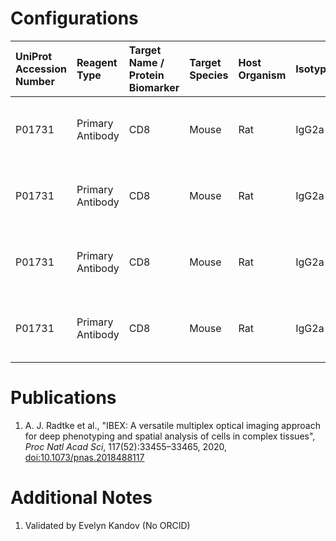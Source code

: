 # Configurations

| UniProt Accession Number   | Reagent Type     | Target Name / Protein Biomarker   | Target Species   | Host Organism   | Isotype   | Clonality   | Vendor    |   Catalog Number | Conjugate   | RRID        | Availability   | Method        | Tissue Preservation               | Target Tissue   | Tissue State   | Detergent         | Antigen Retrieval Conditions   | Dye Inactivation Conditions      | Recommend   | Agree                                    | Disagree   | Contributor         | Notes       |
|:---------------------------|:-----------------|:----------------------------------|:-----------------|:----------------|:----------|:------------|:----------|-----------------:|:------------|:------------|:---------------|:--------------|:----------------------------------|:----------------|:---------------|:------------------|:-------------------------------|:---------------------------------|:------------|:-----------------------------------------|:-----------|:--------------------|:------------|
| P01731                     | Primary Antibody | CD8                               | Mouse            | Rat             | IgG2a     | 53-6.7      | BioLegend |           100738 | BV421       | AB_11204079 | Stock          | IBEX2D Manual | 1:4 Cytofix/Cytoperm Fixed Frozen | Spleen          | NA             | 0.3% Triton-X-100 | NA                             | 1 mg/ml LiBH4 15 minutes + light | Yes         | 0000-0003-4379-8967 [[1](#publications)] | NA         | 0000-0003-4379-8967 | [1](#notes) |
| P01731                     | Primary Antibody | CD8                               | Mouse            | Rat             | IgG2a     | 53-6.7      | BioLegend |           100738 | BV421       | AB_11204079 | Stock          | IBEX2D Manual | 1:4 Cytofix/Cytoperm Fixed Frozen | Thymus          | NA             | 0.3% Triton-X-100 | NA                             | 1 mg/ml LiBH4 15 minutes + light | Yes         | 0000-0003-4379-8967 [[1](#publications)] | NA         | 0000-0003-4379-8967 |             |
| P01731                     | Primary Antibody | CD8                               | Mouse            | Rat             | IgG2a     | 53-6.7      | BioLegend |           100738 | BV421       | AB_11204079 | Stock          | IBEX2D Manual | 1:4 Cytofix/Cytoperm Fixed Frozen | Small Intestine | NA             | 0.3% Triton-X-100 | NA                             | 1 mg/ml LiBH4 15 minutes + light | Yes         | 0000-0003-4379-8967 [[1](#publications)] | NA         | 0000-0003-4379-8967 | [1](#notes) |
| P01731                     | Primary Antibody | CD8                               | Mouse            | Rat             | IgG2a     | 53-6.7      | BioLegend |           100738 | BV421       | AB_11204079 | Stock          | IBEX2D Manual | 1:4 Cytofix/Cytoperm Fixed Frozen | Lymph Node      | NA             | 0.3% Triton-X-100 | NA                             | 1 mg/ml LiBH4 15 minutes + light | Yes         | 0000-0003-4379-8967 [[1](#publications)] | NA         | 0000-0003-4379-8967 |             |

# Publications

<a name="publications"></a>
1. A. J. Radtke et al., "IBEX: A versatile multiplex optical imaging approach for deep phenotyping and spatial analysis of cells in complex tissues", *Proc Natl Acad Sci*, 117(52):33455–33465, 2020, [doi:10.1073/pnas.2018488117](https://doi.org/10.1073/pnas.2018488117)


# Additional Notes

<a name="notes"></a>
1. Validated by Evelyn Kandov (No ORCID)
